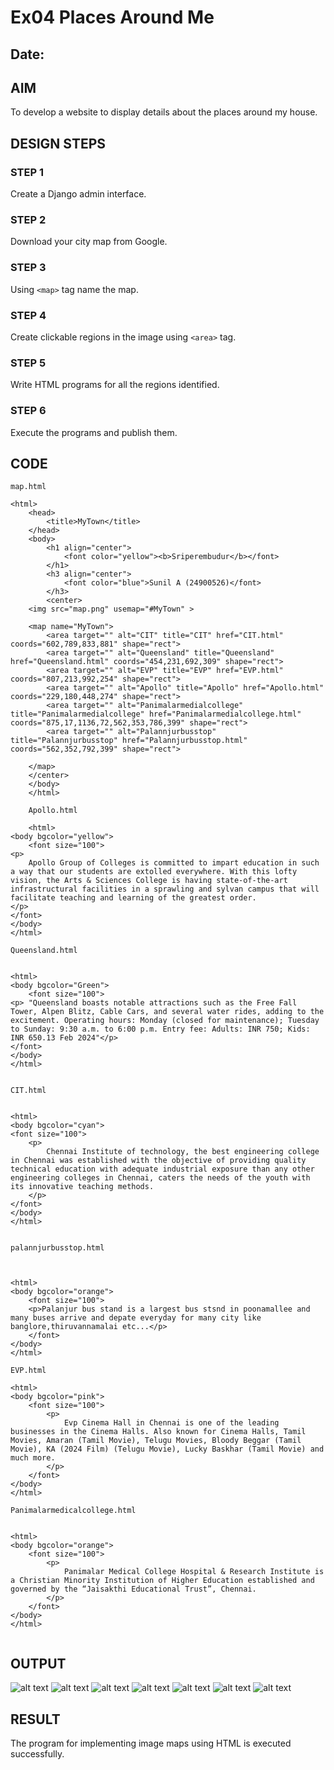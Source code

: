 # Ex04 Places Around Me
## Date: 

## AIM
To develop a website to display details about the places around my house.

## DESIGN STEPS

### STEP 1
Create a Django admin interface.

### STEP 2
Download your city map from Google.

### STEP 3
Using ```<map>``` tag name the map.

### STEP 4
Create clickable regions in the image using ```<area>``` tag.

### STEP 5
Write HTML programs for all the regions identified.

### STEP 6
Execute the programs and publish them.

## CODE
```
map.html

<html>
    <head>
        <title>MyTown</title>
    </head>
    <body>
        <h1 align="center">
            <font color="yellow"><b>Sriperembudur</b></font>
        </h1>
        <h3 align="center"> 
            <font color="blue">Sunil A (24900526)</font>
        </h3>
        <center>
    <img src="map.png" usemap="#MyTown" >
    
    <map name="MyTown">
        <area target="" alt="CIT" title="CIT" href="CIT.html" coords="602,789,833,881" shape="rect">
        <area target="" alt="Queensland" title="Queensland" href="Queensland.html" coords="454,231,692,309" shape="rect">
        <area target="" alt="EVP" title="EVP" href="EVP.html" coords="807,213,992,254" shape="rect">
        <area target="" alt="Apollo" title="Apollo" href="Apollo.html" coords="229,180,448,274" shape="rect">
        <area target="" alt="Panimalarmedialcollege" title="Panimalarmedialcollege" href="Panimalarmedialcollege.html" coords="875,17,1136,72,562,353,786,399" shape="rect">
        <area target="" alt="Palannjurbusstop" title="Palannjurbusstop" href="Palannjurbusstop.html" coords="562,352,792,399" shape="rect">
    
    </map>
    </center>
    </body>
    </html>

    Apollo.html

    <html>
<body bgcolor="yellow">
    <font size="100">
<p>
    Apollo Group of Colleges is committed to impart education in such a way that our students are extolled everywhere. With this lofty vision, the Arts & Sciences College is having state-of-the-art infrastructural facilities in a sprawling and sylvan campus that will facilitate teaching and learning of the greatest order.
</p>
</font>
</body>
</html>

Queensland.html


<html>
<body bgcolor="Green">
    <font size="100">
<p> "Queensland boasts notable attractions such as the Free Fall Tower, Alpen Blitz, Cable Cars, and several water rides, adding to the excitement. Operating hours: Monday (closed for maintenance); Tuesday to Sunday: 9:30 a.m. to 6:00 p.m. Entry fee: Adults: INR 750; Kids: INR 650.13 Feb 2024"</p>
</font>
</body>
</html>


CIT.html


<html>
<body bgcolor="cyan">
<font size="100">
    <p>
        Chennai Institute of technology, the best engineering college in Chennai was established with the objective of providing quality technical education with adequate industrial exposure than any other engineering colleges in Chennai, caters the needs of the youth with its innovative teaching methods.
    </p>
</font>
</body>
</html>


palannjurbusstop.html



<html>
<body bgcolor="orange">
    <font size="100">
    <p>Palanjur bus stand is a largest bus stsnd in poonamallee and many buses arrive and depate everyday for many city like banglore,thiruvannamalai etc...</p>
    </font>
</body>
</html>

EVP.html

<html>
<body bgcolor="pink">
    <font size="100">
        <p>
            Evp Cinema Hall in Chennai is one of the leading businesses in the Cinema Halls. Also known for Cinema Halls, Tamil Movies, Amaran (Tamil Movie), Telugu Movies, Bloody Beggar (Tamil Movie), KA (2024 Film) (Telugu Movie), Lucky Baskhar (Tamil Movie) and much more.
        </p>
    </font>
</body>
</html>

Panimalarmedicalcollege.html


<html>
<body bgcolor="orange">
    <font size="100">
        <p>
            Panimalar Medical College Hospital & Research Institute is a Christian Minority Institution of Higher Education established and governed by the “Jaisakthi Educational Trust”, Chennai.
        </p>
    </font>
</body>
</html>
    

```


## OUTPUT
![alt text](1.png)
![alt text](2.png)
![alt text](3.png)
![alt text](4.png)
![alt text](5.png)
![alt text](6.png)
![alt text](7.png)
## RESULT
The program for implementing image maps using HTML is executed successfully.
